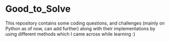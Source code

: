# Good_to_Solve
This repository contains some coding questions, and challenges (mainly on Python as of now, can add further) along with their implementations by using different methods which I came across while learning :)
